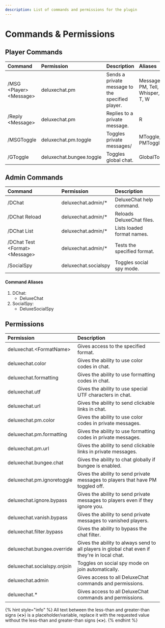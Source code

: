 ```yaml
---
description: List of commands and permissions for the plugin
---
```


# Commands & Permissions

## Player Commands

| Command | Permission | Description | Aliases |
| :--- | :--- | :--- | :--- |
| /MSG &lt;Player&gt; &lt;Message&gt; | deluxechat.pm | Sends a private message to the specified player. | Message, PM, Tell, Whisper, M, T, W |
| /Reply &lt;Message&gt; | deluxechat.pm | Replies to a private message. | R |
| /MSGToggle | deluxechat.pm.toggle | Toggles private messages/ | MToggle, PMToggle |
| /GToggle | deluxechat.bungee.toggle | Toggles global chat. | GlobalToggle |

## Admin Commands

| Command | Permission | Description |
| :--- | :--- | :--- |
| /DChat | deluxechat.admin/\* | DeluxeChat help command. |
| /DChat Reload | deluxechat.admin/\* | Reloads DeluxeChat files. |
| /DChat List | deluxechat.admin/\* | Lists loaded format names. |
| /DChat Test &lt;Format&gt; &lt;Message&gt; | deluxechat.admin/\* | Tests the specified format. |
| /SocialSpy | deluxechat.socialspy | Toggles social spy mode. |

#### Command Aliases

1. DChat:
   * DeluxeChat 
2. SocialSpy:
   * DeluxeSocialSpy

## Permissions

| Permission | Description |
| :--- | :--- |
| deluxechat.&lt;FormatName&gt; | Gives access to the specified format. |
| deluxechat.color | Gives the ability to use color codes in chat. |
| deluxechat.formatting | Gives the ability to use formatting codes in chat. |
| deluxechat.utf | Gives the ability to use special UTF characters in chat. |
| deluxechat.url | Gives the ability to send clickable links in chat. |
| deluxechat.pm.color | Gives the ability to use color codes in private messages. |
| deluxechat.pm.formatting | Gives the ability to use formatting codes in private messages. |
| deluxechat.pm.url | Gives the ability to send clickable links in private messages. |
| deluxechat.bungee.chat | Gives the ability to chat globally if bungee is enabled. |
| deluxechat.pm.ignoretoggle | Gives the ability to send private messages to players that have PM toggled off. |
| deluxechat.ignore.bypass | Gives the ability to send private messages to players even if they ignore you. |
| deluxechat.vanish.bypass | Gives the ability to send private messages to vanished players. |
| deluxechat.filter.bypass | Gives the ability to bypass the chat filter. |
| deluxechat.bungee.override | Gives the ability to always send to all players in global chat even if they're in local chat. |
| deluxechat.socialspy.onjoin | Toggles on social spy mode on join automatically. |
| deluxechat.admin | Gives access to all DeluxeChat commands and permissions. |
| deluxechat.\* | Gives access to all DeluxeChat commands and permissions. |

{% hint style="info" %}
All text between the less-than and greater-than signs \(**&lt;&gt;**\) is a placeholder/variable, replace it with the requested value without the less-than and greater-than signs \(**&lt;&gt;**\).
{% endhint %}


